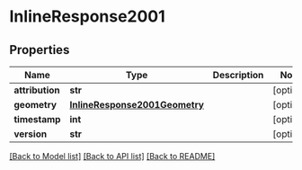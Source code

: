 # InlineResponse2001

## Properties
Name | Type | Description | Notes
------------ | ------------- | ------------- | -------------
**attribution** | **str** |  | [optional] 
**geometry** | [**InlineResponse2001Geometry**](InlineResponse2001Geometry.md) |  | [optional] 
**timestamp** | **int** |  | [optional] 
**version** | **str** |  | [optional] 

[[Back to Model list]](../README.md#documentation_for_models) [[Back to API list]](../README.md#documentation_for_api_endpoints) [[Back to README]](../README.md)

